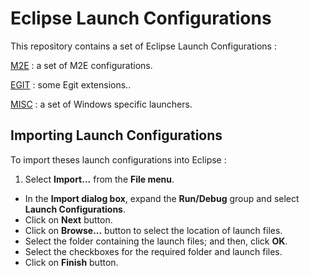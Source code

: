 Eclipse Launch Configurations
=============================

This repository contains a set of Eclipse Launch Configurations :

[M2E](https://github.com/PBastiani/EclipseLaunchConfigurations/tree/master/m2e)  : a set of M2E configurations.

[EGIT](https://github.com/PBastiani/EclipseLaunchConfigurations/tree/master/misc) : some Egit extensions..

[MISC](https://github.com/PBastiani/EclipseLaunchConfigurations/tree/master/misc) : a set of Windows specific launchers.

## Importing Launch Configurations ##

To import theses launch configurations into Eclipse : 

1. Select **Import...** from the **File menu**.
* In the **Import dialog box**, expand the **Run/Debug** group and select **Launch Configurations**.
* Click on **Next** button.
* Click on **Browse...** button to select the location of launch files.
* Select the folder containing the launch files; and then, click **OK**.
* Select the checkboxes for the required folder and launch files.
* Click on **Finish** button. 
